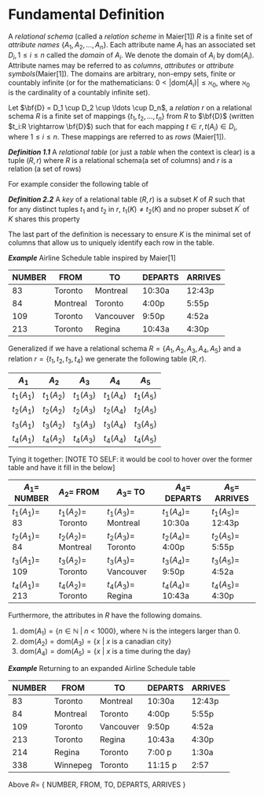 # Fundamental Definition

A *relational schema* (called a *relation scheme* in Maier[1]) $R$ is a finite set of *attribute names* $\{A_1, A_2, \ldots, A_n\}$. Each attribute name $A_i$ has an associated set $D_i, 1\leq i \leq n$ called the *domain* of $A_i$. We denote the domain of $A_i$ by $\text{dom}(A_i)$. Attribute names  may be referred to as *columns*, *attributes* or *attribute symbols*(Maier[1]). The domains are arbitrary, non-empy sets, finite or countably infinite (or for the mathematicians: $0 <|\text{dom}(A_i)| \leq \aleph_0$, where $\aleph_0$ is the cardinality of a countably infinite set). 

Let $\bf{D} = D_1 \cup D_2 \cup \ldots \cup D_n$, a *relation* $r$ on a relational schema $R$ is a finite set of mappings $\{ t_1, t_2, \ldots, t_n\}$ from $R$ to $\bf{D}$ (written $t_i:R \rightarrow \bf{D}$) such that for each mapping $t \in r, t(A_i) \in D_i$, where $1 \leq i \leq n$. These mappings are referred to as *rows* (Maier[1]).



***Definition 1.1*** A *relational table* (or just a *table* when the context is clear) is a tuple $(R, r)$ where $R$ is a relational schema(a set of columns) and $r$ is a relation (a set of rows)

For example consider the following table of 

***Definition 2.2*** A *key* of a relational table $(R, r)$ is a subset $K$ of $R$ such that for any distinct tuples $t_1$ and $t_2$ in $r$, $t_1(K) \neq t_2(K)$ and no proper subset $K^\prime$ of $K$ shares this property 

The last part of the definition is necessary to ensure $K$ is the minimal set of columns that allow us to uniquely identify each row in the table. 

***Example***
Airline Schedule table inspired by Maier[1]

| NUMBER | FROM | TO  | DEPARTS | ARRIVES |
| ------ | ---- | --- | ------- | ------- |
| 83 | Toronto | Montreal | 10:30a | 12:43p |
| 84 | Montreal | Toronto | 4:00p | 5:55p |
| 109 | Toronto | Vancouver | 9:50p | 4:52a |
| 213 | Toronto | Regina | 10:43a | 4:30p |

Generalized if we have a relational schema $R = \{A_1, A_2, A_3, A_4, A_5\}$ and a relation $r = \{t_1, t_2, t_3, t_4\}$ we generate the following table $(R, r)$.

| $A_1$ | $A_2$ | $A_3$  | $A_4$ | $A_5$ |
| ------ | ---- | --- | ------- | ------- |
| $t_1(A_1)$ | $t_1(A_2)$ | $t_1(A_3)$ | $t_1(A_4)$ | $t_1(A_5)$ |
| $t_2(A_1)$ | $t_2(A_2)$ | $t_2(A_3)$ | $t_2(A_4)$ | $t_2(A_5)$ |
| $t_3(A_1)$ | $t_3(A_2)$ | $t_3(A_3)$ | $t_3(A_4)$ | $t_3(A_5)$ |
| $t_4(A_1)$ | $t_4(A_2)$ | $t_4(A_3)$ | $t_4(A_4)$ | $t_4(A_5)$ |

Tying it together: [NOTE TO SELF: it would be cool to hover over the former table and have it fill in the below]

| $A_1=$ NUMBER | $A_2=$ FROM | $A_3=$  TO  | $A_4=$ DEPARTS | $A_5=$ ARRIVES |
| ------ | ---- | --- | ------- | ------- |
| $t_1(A_1)=$ 83 | $t_1(A_2) =$ Toronto | $t_1(A_3)=$ Montreal | $t_1(A_4)=$ 10:30a | $t_1(A_5)=$  12:43p|
| $t_2(A_1)=$ 84 | $t_2(A_2)=$ Montreal | $t_2(A_3)=$ Toronto | $t_2(A_4)=$ 4:00p | $t_2(A_5)=$ 5:55p |
| $t_3(A_1)=$ 109 | $t_3(A_2)=$ Toronto | $t_3(A_3)=$ Vancouver | $t_3(A_4)=$ 9:50p | $t_3(A_5)=$ 4:52a |
| $t_4(A_1)=$ 213 | $t_4(A_2)=$ Toronto | $t_4(A_3)=$ Regina | $t_4(A_4)=$ 10:43a | $t_4(A_5)=$ 4:30p |

Furthermore, the attributes in $R$ have the following domains.

1. $\text{dom}(A_1) = \{ n \in \mathbb{N} \;|\; n < 1000\}$, where $\mathbb{N}$ is the integers larger than $0$.
2. $\text{dom}(A_2) = \text{dom}(A_3) = \{ x \ | \ x \text{ is a canadian city} \}$
3. $\text{dom}(A_4) = \text{dom}(A_5) = \{ x  \ | \ x \text{ is a time during the day} \}$

***Example*** Returning to an expanded Airline Schedule table

| NUMBER | FROM | TO  | DEPARTS | ARRIVES |
| ------ | ---- | --- | ------- | ------- |
| 83 | Toronto | Montreal | 10:30a | 12:43p |
| 84 | Montreal | Toronto | 4:00p | 5:55p |
| 109 | Toronto | Vancouver | 9:50p | 4:52a |
| 213 | Toronto | Regina | 10:43a | 4:30p |
| 214 | Regina | Toronto | 7:00 p | 1:30a |
| 338 | Winnepeg | Toronto | 11:15 p | 2:57 |

Above $R =$ $\{$ NUMBER, FROM, TO, DEPARTS, ARRIVES $\}$